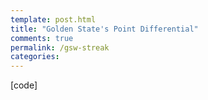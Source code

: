 ```yaml
---
template: post.html
title: "Golden State's Point Differential"
comments: true
permalink: /gsw-streak
categories: 
---
```



<div id='graph'></div>


[code]
<div class='tooltip'></div>



<link rel="stylesheet" type="text/css" href="/javascripts/posts/gsw-streak/style.css">


<script src="/javascripts/libs/d3.4.11.js" type="text/javascript"></script>
<script src="/javascripts/libs/lodash.js" type="text/javascript"></script>
<script src="/javascripts/libs/d3-jetpack-v1.js" type="text/javascript"></script>
<script src="/javascripts/libs/d3-starterkit-v0.js" type="text/javascript"></script>

<script src="/javascripts/posts/gsw-streak/script.js"></script>
